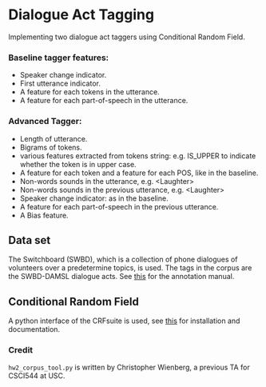 # Dialogue Act Tagging
Implementing two dialogue act taggers using Conditional Random Field.
### Baseline tagger features:
- Speaker change indicator.
- First utterance indicator.
- A feature for each tokens in the utterance.
- A feature for each part-of-speech in the utterance.

### Advanced Tagger:
- Length of utterance.
- Bigrams of tokens.
- various features extracted from tokens string: e.g. IS_UPPER to indicate whether the token is in upper case.
- A feature for each token and a feature for each POS, like in the baseline.
- Non-words sounds in the utterance, e.g. \<Laughter>
- Non-words sounds in the previous utterance, e.g. \<Laughter>
- Speaker change indicator: as in the baseline.
- A feature for each part-of-speech in the previous utterance.
- A Bias feature.

## Data set
The Switchboard (SWBD), which is a collection of phone dialogues of volunteers over a predetermine topics, is used.
The tags in the corpus are the SWBD-DAMSL dialogue acts. 
See [this](https://web.stanford.edu/~jurafsky/ws97/manual.august1.html) for the annotation manual.


## Conditional Random Field
A python interface of the CRFsuite is used, see [this](https://pypi.python.org/pypi/python-crfsuite) for installation and documentation.

### Credit
`hw2_corpus_tool.py` is written by Christopher Wienberg, a previous TA for CSCI544 at USC.
